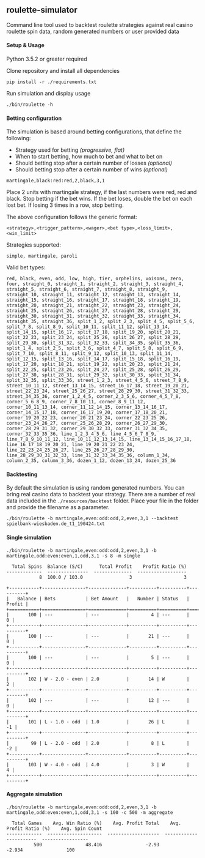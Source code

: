 roulette-simulator
------------------

Command line tool used to backtest roulette strategies against
real casino roulette spin data, random generated numbers or user provided data

#### Setup & Usage

Python 3.5.2 or greater required

Clone repository and install all dependencies
```
pip install -r ./requirements.txt 
```

Run simulation and display usage
```
./bin/roulette -h
```

#### Betting configuration

The simulation is based around betting configurations, that define the following:

* Strategy used for betting *(progressive, flat)*
* When to start betting, how much to bet and what to bet on
* Should betting stop after a certain number of losses *(optional)*
* Should betting stop after a certain number of wins *(optional)*

```
martingale,black:red:red,2,black,3,1
```

Place 2 units with martingale strategy, if the last numbers were red, red and black.
Stop betting if the bet wins. If the bet loses, double the bet on each lost bet.
If losing 3 times in a row, stop betting.

The above configuration follows the generic format:
```
<strategy>,<trigger_pattern>,<wager>,<bet type>,<loss_limit>,<win_limit>
```

Strategies supported:
```
simple, martingale, paroli
```

Valid bet types:
```
red, black, even, odd, low, high, tier, orphelins, voisons, zero, four, straight_0, straight_1, straight_2, straight_3, straight_4, straight_5, straight_6, straight_7, straight_8, straight_9, straight_10, straight_11, straight_12, straight_13, straight_14, straight_15, straight_16, straight_17, straight_18, straight_19, straight_20, straight_21, straight_22, straight_23, straight_24, straight_25, straight_26, straight_27, straight_28, straight_29, straight_30, straight_31, straight_32, straight_33, straight_34, straight_35, straight_36, split_1_2, split_2_3, split_4_5, split_5_6, split_7_8, split_8_9, split_10_11, split_11_12, split_13_14, split_14_15, split_16_17, split_17_18, split_19_20, split_20_21, split_22_23, split_23_24, split_25_26, split_26_27, split_28_29, split_29_30, split_31_32, split_32_33, split_34_35, split_35_36, split_1_4, split_2_5, split_3_6, split_4_7, split_5_8, split_6_9, split_7_10, split_8_11, split_9_12, split_10_13, split_11_14, split_12_15, split_13_16, split_14_17, split_15_18, split_16_19, split_17_20, split_18_21, split_19_22, split_20_23, split_21_24, split_22_25, split_23_26, split_24_27, split_25_28, split_26_29, split_27_30, split_28_31, split_29_32, split_30_33, split_31_34, split_32_35, split_33_36, street_1_2_3, street_4_5_6, street_7_8_9, street_10_11_12, street_13_14_15, street_16_17_18, street_19_20_21, street_22_23_24, street_25_26_27, street_28_29_30, street_31_32_33, street_34_35_36, corner_1_2_4_5, corner_2_3_5_6, corner_4_5_7_8, corner_5_6_8_9, corner_7_8_10_11, corner_8_9_11_12, corner_10_11_13_14, corner_11_12_14_15, corner_13_14_16_17, corner_14_15_17_18, corner_16_17_19_20, corner_17_18_20_21, corner_19_20_22_23, corner_20_21_23_24, corner_22_23_25_26, corner_23_24_26_27, corner_25_26_28_29, corner_26_27_29_30, corner_28_29_31_32, corner_29_30_32_33, corner_31_32_34_35, corner_32_33_35_36, line_1_2_3_4_5_6, line_4_5_6_7_8_9, line_7_8_9_10_11_12, line_10_11_12_13_14_15, line_13_14_15_16_17_18, line_16_17_18_19_20_21, line_19_20_21_22_23_24, line_22_23_24_25_26_27, line_25_26_27_28_29_30, line_28_29_30_31_32_33, line_31_32_33_34_35_36, column_1_34, column_2_35, column_3_36, dozen_1_12, dozen_13_24, dozen_25_36
```

#### Backtesting

By default the simulation is using random generated numbers. You can bring real casino data
to backtest your strategy. There are a number of real data included in the `./resources/backtest` folder.
Place your file in the folder and provide the filename as a parameter.

```
./bin/roulette -b martingale,even:odd:odd,2,even,3,1 --backtest spielbank-wiesbaden.de_t1_190424.txt
```

#### Single simulation

```
./bin/roulette -b martingale,even:odd:odd,2,even,3,1 -b martingale,odd:even:even,1,odd,3,1 -s 8 -m single
```

```
  Total Spins  Balance (S/C)      Total Profit    Profit Ratio (%)
-------------  ---------------  --------------  ------------------
            8  100.0 / 103.0                 3                   3

+-----------+----------------+--------------+----------+----------+----------+
|   Balance | Bets           | Bet Amount   |   Number | Status   |   Profit |
+===========+================+==============+==========+==========+==========+
|       100 | ---            | ---          |        4 | ---      |        0 |
+-----------+----------------+--------------+----------+----------+----------+
|       100 | ---            | ---          |       21 | ---      |        0 |
+-----------+----------------+--------------+----------+----------+----------+
|       100 | ---            | ---          |        5 | ---      |        0 |
+-----------+----------------+--------------+----------+----------+----------+
|       102 | W - 2.0 - even | 2.0          |       14 | W        |        2 |
+-----------+----------------+--------------+----------+----------+----------+
|       102 | ---            | ---          |       12 | ---      |        0 |
+-----------+----------------+--------------+----------+----------+----------+
|       101 | L - 1.0 - odd  | 1.0          |       26 | L        |       -1 |
+-----------+----------------+--------------+----------+----------+----------+
|        99 | L - 2.0 - odd  | 2.0          |        8 | L        |       -2 |
+-----------+----------------+--------------+----------+----------+----------+
|       103 | W - 4.0 - odd  | 4.0          |        3 | W        |        4 |
+-----------+----------------+--------------+----------+----------+----------+
```

#### Aggregate simulation

```
./bin/roulette -b martingale,even:odd:odd,2,even,3,1 -b martingale,odd:even:even,1,odd,3,1 -s 100 -c 500 -m aggregate
```

```
  Total Games    Avg. Win Ratio (%)    Avg. Profit Total    Avg. Profit Ratio (%)    Avg. Spin Count
-------------  --------------------  -------------------  -----------------------  -----------------
          500                48.416                -2.93                   -2.934                100
```
